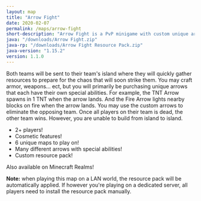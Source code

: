 ```yaml
---
layout: map
title: "Arrow Fight"
date: 2020-02-07
permalink: /maps/arrow-fight
short-description: "Arrow Fight is a PvP minigame with custom unique arrows with special abilities that you use to shoot at the enemy team to win!"
java: "/downloads/Arrow Fight.zip"
java-rp: "/downloads/Arrow Fight Resource Pack.zip"
java-version: "1.15.2"
version: 1.1.0
---
```

Both teams will be sent to their team's island where they will quickly gather resources to prepare for the chaos that will soon strike them.
You may craft armor, weapons... ect, but you will primarily be purchasing unique arrows that each have their own special abilities. For example, the TNT Arrow spawns in 1 TNT when the arrow lands. And the Fire Arrow lights nearby blocks on fire when the arrow lands.
You may use the custom arrows to eliminate the opposing team. Once all players on their team is dead, the other team wins. However, you are unable to build from island to island.

- 2+ players!
- Cosmetic features!
- 6 unique maps to play on!
- Many different arrows with special abilities!
- Custom resource pack!

Also available on Minecraft Realms!

**Note:** when playing this map on a LAN world, the resource pack will be automatically applied.
If however you're playing on a dedicated server, all players need to install the resource pack manually.